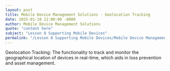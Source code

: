 ```yaml
---
layout: post
title: Mobile Device Management Solutions - Geolocation Tracking
date: 2025-01-10 12:00:00 -0000
author: Mobile Device Management Solutions
quote: "content here"
subject: "Lesson 8 Supporting Mobile Devices"
permalink: "/Lesson 8 Supporting Mobile Devices/Mobile Device Management Solutions/Mobile Device Management Solutions - Geolocation Tracking"
---
```


Geolocation Tracking: The functionality to track and monitor the geographical location of devices in real-time, which aids in loss prevention and asset management.
